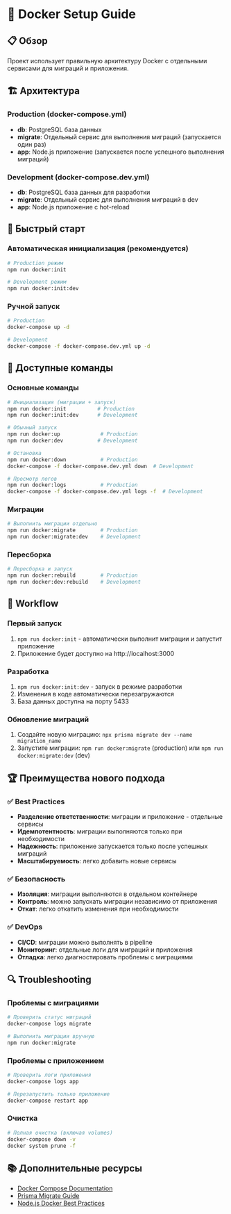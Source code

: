 # 🐳 Docker Setup Guide

## 📋 Обзор

Проект использует правильную архитектуру Docker с отдельными сервисами для миграций и приложения.

## 🏗️ Архитектура

### Production (docker-compose.yml)
- **db**: PostgreSQL база данных
- **migrate**: Отдельный сервис для выполнения миграций (запускается один раз)
- **app**: Node.js приложение (запускается после успешного выполнения миграций)

### Development (docker-compose.dev.yml)
- **db**: PostgreSQL база данных для разработки
- **migrate**: Отдельный сервис для выполнения миграций в dev
- **app**: Node.js приложение с hot-reload

## 🚀 Быстрый старт

### Автоматическая инициализация (рекомендуется)

```bash
# Production режим
npm run docker:init

# Development режим
npm run docker:init:dev
```

### Ручной запуск

```bash
# Production
docker-compose up -d

# Development
docker-compose -f docker-compose.dev.yml up -d
```

## 🔧 Доступные команды

### Основные команды
```bash
# Инициализация (миграции + запуск)
npm run docker:init          # Production
npm run docker:init:dev      # Development

# Обычный запуск
npm run docker:up             # Production
npm run docker:dev           # Development

# Остановка
npm run docker:down           # Production
docker-compose -f docker-compose.dev.yml down  # Development

# Просмотр логов
npm run docker:logs           # Production
docker-compose -f docker-compose.dev.yml logs -f  # Development
```

### Миграции
```bash
# Выполнить миграции отдельно
npm run docker:migrate        # Production
npm run docker:migrate:dev    # Development
```

### Пересборка
```bash
# Пересборка и запуск
npm run docker:rebuild        # Production
npm run docker:dev:rebuild    # Development
```

## 🔄 Workflow

### Первый запуск
1. `npm run docker:init` - автоматически выполнит миграции и запустит приложение
2. Приложение будет доступно на http://localhost:3000

### Разработка
1. `npm run docker:init:dev` - запуск в режиме разработки
2. Изменения в коде автоматически перезагружаются
3. База данных доступна на порту 5433

### Обновление миграций
1. Создайте новую миграцию: `npx prisma migrate dev --name migration_name`
2. Запустите миграции: `npm run docker:migrate` (production) или `npm run docker:migrate:dev` (dev)

## 🏆 Преимущества нового подхода

### ✅ Best Practices
- **Разделение ответственности**: миграции и приложение - отдельные сервисы
- **Идемпотентность**: миграции выполняются только при необходимости
- **Надежность**: приложение запускается только после успешных миграций
- **Масштабируемость**: легко добавить новые сервисы

### ✅ Безопасность
- **Изоляция**: миграции выполняются в отдельном контейнере
- **Контроль**: можно запускать миграции независимо от приложения
- **Откат**: легко откатить изменения при необходимости

### ✅ DevOps
- **CI/CD**: миграции можно выполнять в pipeline
- **Мониторинг**: отдельные логи для миграций и приложения
- **Отладка**: легко диагностировать проблемы с миграциями

## 🔍 Troubleshooting

### Проблемы с миграциями
```bash
# Проверить статус миграций
docker-compose logs migrate

# Выполнить миграции вручную
npm run docker:migrate
```

### Проблемы с приложением
```bash
# Проверить логи приложения
docker-compose logs app

# Перезапустить только приложение
docker-compose restart app
```

### Очистка
```bash
# Полная очистка (включая volumes)
docker-compose down -v
docker system prune -f
```

## 📚 Дополнительные ресурсы

- [Docker Compose Documentation](https://docs.docker.com/compose/)
- [Prisma Migrate Guide](https://www.prisma.io/docs/concepts/components/prisma-migrate)
- [Node.js Docker Best Practices](https://nodejs.org/en/docs/guides/nodejs-docker-webapp/)
